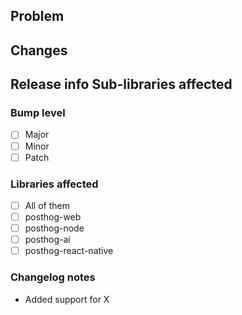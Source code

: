 ## Problem

<!-- Who are we building for, what are their needs, why is this important? -->

## Changes

<!-- What is changed and what information would be useful to a reviewer? -->

## Release info Sub-libraries affected

### Bump level

<!-- Please mark what level of change this is. -->

- [ ] Major
- [ ] Minor
- [ ] Patch

### Libraries affected

<!-- Please mark which libraries will require a version bump. -->

- [ ] All of them
- [ ] posthog-web
- [ ] posthog-node
- [ ] posthog-ai
- [ ] posthog-react-native

### Changelog notes

<!-- Add notes here that should be added to the changelogs. -->

- Added support for X

